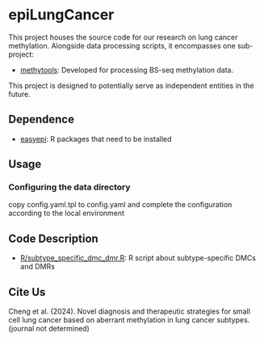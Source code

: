 # epiLungCancer

This project houses the source code for our research on lung cancer methylation.
Alongside data processing scripts, it encompasses one sub-project:

- [methytools](./methytools): Developed for processing BS-seq methylation data.

This project is designed to potentially serve as independent entities
in the future.

## Dependence
- [easyepi](https://github.com/hcyvan/easyepi): R packages that need to be installed

## Usage
### Configuring the data directory

copy config.yaml.tpl to config.yaml and complete the configuration according to
the local environment

## Code Description
+ [R/subtype_specific_dmc_dmr.R](./R/subtype_specific_dmc_dmr.R): R script about subtype-specific DMCs and DMRs

## Cite Us
Cheng et al. (2024). Novel diagnosis and therapeutic strategies for small cell lung cancer based on aberrant methylation in lung cancer subtypes. (journal not determined)
